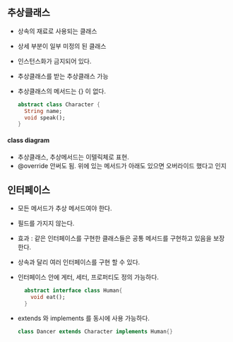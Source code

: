 ## 추상클래스

* 상속의 재료로 사용되는 클래스
* 상세 부분이 일부 미정의 된 클래스
* 인스턴스화가 금지되어 있다.
* 추상클래스를 받는 추상클래스 가능
* 추상클래스의 메서드는 {} 이 없다.

  ```dart
  abstract class Character {
    String name;
    void speak();
  }
  ```

#### class diagram

* 추상클래스, 추상메서드는 이텔릭체로 표현.
* @override 안써도 됨. 위에 있는 메서드가 아래도 있으면 오버라이드 했다고 인지

## 인터페이스

* 모든 메서드가 추상 메서드여야 한다.
* 필드를 가지지 않는다.
* 효과 : 같은 인터페이스를 구현한 클래스들은 공통 메서드를 구현하고 있음을 보장한다.
* 상속과 달리 여러 인터페이스를 구현 할 수 있다.
* 인터페이스 안에 게터, 세터, 프로퍼티도 정의 가능하다.

  ```dart
    abstract interface class Human{
      void eat();
    }
  ```

* extends 와 implements 를 동시에 사용 가능하다.

  ```dart
  class Dancer extends Character implements Human{}
  ```








